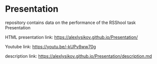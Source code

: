 # Presentation
repository contains data on the performance of the RSShool task Presentation



HTML presentation link: https://alexlysikov.github.io/Presentation/

Youtube link: https://youtu.be/-kUPv8ww70g

description link: https://alexlysikov.github.io/Presentation/description.md
